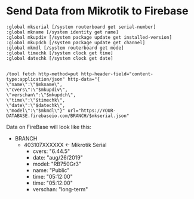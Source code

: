 # Send Data from Mikrotik to Firebase

```
:global mkserial [/system routerboard get serial-number]
:global mkname [/system identity get name]
:global mkupdiv [/system package update get installed-version]
:global mkupdch [/system package update get channel]
:global mkmdl [/system routerboard get mode]
:global timechk [/system clock get time]
:global datechk [/system clock get date]


/tool fetch http-method=put http-header-field="content-type:application/json" http-data="{
\"name\":\"$mkname\",
\"cvers\":\"$mkupdiv\",
\"verschan\":\"$mkupdch\",
\"time\":\"$timechk\",
\"date\":\"$datechk\",
\"model\":\"$mkmdl\"}" url="https://YOUR-DATABASE.firebaseio.com/BRANCH/$mkserial.json"
```

Data on FireBase will look like this:

* BRANCH
   * 403107XXXXXX   <- Mikrotik Serial
      * cvers: "6.44.5" 
      * date: "aug/26/2019" 
      * model: "RB750Gr3" 
      * name: "Public" 
      * time: "05:12:00" 
      * time: "05:12:00" 
      * verschan: "long-term" 
